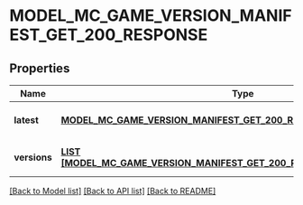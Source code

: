# MODEL_MC_GAME_VERSION_MANIFEST_GET_200_RESPONSE

## Properties
Name | Type | Description | Notes
------------ | ------------- | ------------- | -------------
**latest** | [**MODEL_MC_GAME_VERSION_MANIFEST_GET_200_RESPONSE_LATEST**](_mc_game_version_manifest_get_200_response_latest.md) |  | [optional] [default to null]
**versions** | [**LIST [MODEL_MC_GAME_VERSION_MANIFEST_GET_200_RESPONSE_VERSIONS_INNER]**](_mc_game_version_manifest_get_200_response_versions_inner.md) |  | [optional] [default to null]

[[Back to Model list]](../README.md#documentation-for-models) [[Back to API list]](../README.md#documentation-for-api-endpoints) [[Back to README]](../README.md)


